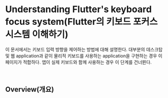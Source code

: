 # Understanding Flutter's keyboard focus system(Flutter의 키보드 포커스 시스템 이해하기)  

이 문서에서는 키보드 입력 방향을 제어하는 방법에 대해 설명한다. 대부분의 데스크탑 및 웹 application과 같이 물리적 키보드를 사용하는 application을 구현하는 경우 이 페이지가 적합하다. 앱이 실제 키보드와 함께 사용하는 경우 이 단계를 건너뛴다.

<br/>

## Overview(개요)  
